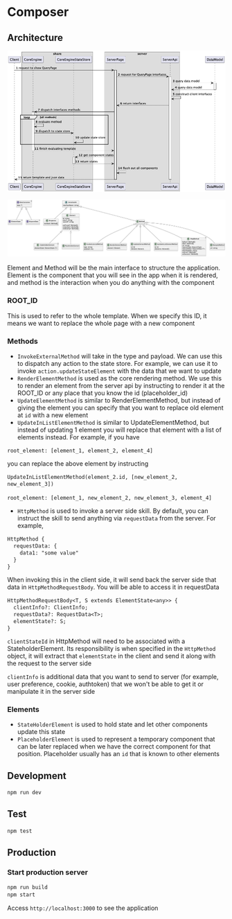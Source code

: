 # Composer

## Architecture

![server_architect](documents/server_architect.png)

![interface_architect](documents/interfaces_architect.png)

Element and Method will be the main interface to structure the application. Element is the component
that you will see in the app when it is rendered, and method is the interaction when you do anything with
the component

### ROOT_ID

This is used to refer to the whole template. When we specify this ID, it means we want to replace the whole
page with a new component

### Methods

* `InvokeExternalMethod` will take in the type and payload. We can use this to dispatch any action to the state
  store. For example, we can use it to invoke `action.updateStateElement` with the data that we want to update
* `RenderElementMethod` is used as the core rendering method. We use this to render an element from the server api
  by instructing to render it at the ROOT_ID or any place that you know the id (placeholder_id)
* `UpdateElementMethod` is similar to RenderElementMethod, but instead of giving the element you can specify
  that you want to replace old element at `id` with a new element
* `UpdateInListElementMethod` is similar to UpdateElementMethod, but instead of updating 1 element you will
  replace that element with a list of elements instead. For example, if you have

```
root_element: [element_1, element_2, element_4]
``` 

you can replace the above element by instructing

```
UpdateInListElementMethod(element_2.id, [new_element_2, new_element_3])

root_element: [element_1, new_element_2, new_element_3, element_4]
```
* `HttpMethod` is used to invoke a server side skill. By default, you can instruct the skill to send anything
  via `requestData` from the server. For example,

```
HttpMethod {
  requestData: {
    data1: "some value"
  }
}
```

When invoking this in the client side, it will send back the server side that data in `HttpMethodRequestBody`.
You will be able to access it in requestData

```
HttpMethodRequestBody<T, S extends ElementState<any>> {
  clientInfo?: ClientInfo;
  requestData?: RequestData<T>;
  elementState?: S;
}
```

`clientStateId` in HttpMethod will need to be associated with a StateholderElement. Its responsibility is when
specified in the `HttpMethod` object, it will extract that `elementState` in the client and send it along
with the request to the server side

`clientInfo` is additional data that you want to send to server (for example, user preference, cookie, authtoken)
that we won't be able to get it or manipulate it in the server side

### Elements

* `StateHolderElement` is used to hold state and let other components update this state
* `PlaceholderElement` is used to represent a temporary component that can be later replaced when we have the
  correct component for that position. Placeholder usually has an `id` that is known to other elements

## Development

```bash
npm run dev
```

## Test

```bash
npm test
```

## Production

### Start production server

```bash
npm run build
npm start
```

Access `http://localhost:3000` to see the application
